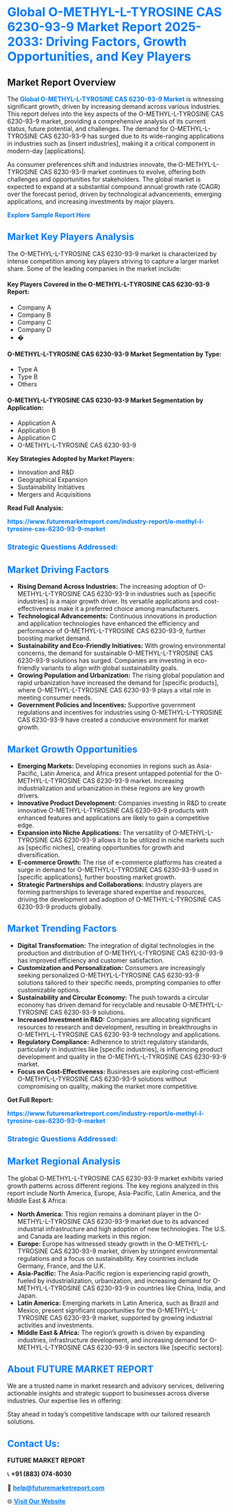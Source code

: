 <h1 style="color: #007BFF;">Global O-METHYL-L-TYROSINE CAS 6230-93-9 Market Report 2025-2033: Driving Factors, Growth Opportunities, and Key Players</h1>

<section id="overview">
<h2>Market Report Overview</h2>
<p>The <a href="https://www.futuremarketreport.com/industry-report/o-methyl-l-tyrosine-cas-6230-93-9-market" style="color: #007BFF; text-decoration: none;"><strong>Global O-METHYL-L-TYROSINE CAS 6230-93-9 Market</strong></a> is witnessing significant growth, driven by increasing demand across various industries. This report delves into the key aspects of the O-METHYL-L-TYROSINE CAS 6230-93-9 market, providing a comprehensive analysis of its current status, future potential, and challenges. The demand for O-METHYL-L-TYROSINE CAS 6230-93-9 has surged due to its wide-ranging applications in industries such as [insert industries], making it a critical component in modern-day [applications].</p>
<p>As consumer preferences shift and industries innovate, the O-METHYL-L-TYROSINE CAS 6230-93-9 market continues to evolve, offering both challenges and opportunities for stakeholders. The global market is expected to expand at a substantial compound annual growth rate (CAGR) over the forecast period, driven by technological advancements, emerging applications, and increasing investments by major players.</p>
</section>

<section id="overview">
<p><a href="https://www.futuremarketreport.com/request-sample/reportId=120761" style="color: #007BFF; text-decoration: none;"><strong>Explore Sample Report Here</strong></a></p>
</section>

<section id="key-players">
<h2 style="color: #007BFF;">Market Key Players Analysis</h2>
<p>The O-METHYL-L-TYROSINE CAS 6230-93-9 market is characterized by intense competition among key players striving to capture a larger market share. Some of the leading companies in the market include:</p>
<h4>Key Players Covered in the O-METHYL-L-TYROSINE CAS 6230-93-9 Report:</h4>
<ul><li>Company A</li><li>Company B</li><li>Company C</li><li>Company D</li><li>�</li></ul>
<h4>O-METHYL-L-TYROSINE CAS 6230-93-9 Market Segmentation by Type:</h4>
<ul><li>Type A</li><li>Type B</li><li>Others</li></ul>

<h4>O-METHYL-L-TYROSINE CAS 6230-93-9 Market Segmentation by Application:</h4>
<ul><li>Application A</li><li>Application B</li><li>Application C</li><li>O-METHYL-L-TYROSINE CAS 6230-93-9</li></ul>
<p><strong>Key Strategies Adopted by Market Players:</strong></p>
<ul>
<li>Innovation and R&D</li>
<li>Geographical Expansion</li>
<li>Sustainability Initiatives</li>
<li>Mergers and Acquisitions</li>
</ul>
</section>

<section>
<p><strong>Read Full Analysis: </strong></p><a href="https://www.futuremarketreport.com/industry-report/o-methyl-l-tyrosine-cas-6230-93-9-market" style="color: #007BFF; text-decoration: none;"><strong>https://www.futuremarketreport.com/industry-report/o-methyl-l-tyrosine-cas-6230-93-9-market</strong></a>
<h3 style="color: #007BFF;">Strategic Questions Addressed:</h3>
</section>

<section id="driving-factors">
<h2 style="color: #007BFF;">Market Driving Factors</h2>
<ul>
<li><strong>Rising Demand Across Industries:</strong> The increasing adoption of O-METHYL-L-TYROSINE CAS 6230-93-9 in industries such as [specific industries] is a major growth driver. Its versatile applications and cost-effectiveness make it a preferred choice among manufacturers.</li>
<li><strong>Technological Advancements:</strong> Continuous innovations in production and application technologies have enhanced the efficiency and performance of O-METHYL-L-TYROSINE CAS 6230-93-9, further boosting market demand.</li>
<li><strong>Sustainability and Eco-Friendly Initiatives:</strong> With growing environmental concerns, the demand for sustainable O-METHYL-L-TYROSINE CAS 6230-93-9 solutions has surged. Companies are investing in eco-friendly variants to align with global sustainability goals.</li>
<li><strong>Growing Population and Urbanization:</strong> The rising global population and rapid urbanization have increased the demand for [specific products], where O-METHYL-L-TYROSINE CAS 6230-93-9 plays a vital role in meeting consumer needs.</li>
<li><strong>Government Policies and Incentives:</strong> Supportive government regulations and incentives for industries using O-METHYL-L-TYROSINE CAS 6230-93-9 have created a conducive environment for market growth.</li>
</ul>
</section>

<section id="growth-opportunities">
<h2 style="color: #007BFF;">Market Growth Opportunities</h2>
<ul>
<li><strong>Emerging Markets:</strong> Developing economies in regions such as Asia-Pacific, Latin America, and Africa present untapped potential for the O-METHYL-L-TYROSINE CAS 6230-93-9 market. Increasing industrialization and urbanization in these regions are key growth drivers.</li>
<li><strong>Innovative Product Development:</strong> Companies investing in R&D to create innovative O-METHYL-L-TYROSINE CAS 6230-93-9 products with enhanced features and applications are likely to gain a competitive edge.</li>
<li><strong>Expansion into Niche Applications:</strong> The versatility of O-METHYL-L-TYROSINE CAS 6230-93-9 allows it to be utilized in niche markets such as [specific niches], creating opportunities for growth and diversification.</li>
<li><strong>E-commerce Growth:</strong> The rise of e-commerce platforms has created a surge in demand for O-METHYL-L-TYROSINE CAS 6230-93-9 used in [specific applications], further boosting market growth.</li>
<li><strong>Strategic Partnerships and Collaborations:</strong> Industry players are forming partnerships to leverage shared expertise and resources, driving the development and adoption of O-METHYL-L-TYROSINE CAS 6230-93-9 products globally.</li>
</ul>
</section>

<section id="trending-factors">
<h2 style="color: #007BFF;">Market Trending Factors</h2>
<ul>
<li><strong>Digital Transformation:</strong> The integration of digital technologies in the production and distribution of O-METHYL-L-TYROSINE CAS 6230-93-9 has improved efficiency and customer satisfaction.</li>
<li><strong>Customization and Personalization:</strong> Consumers are increasingly seeking personalized O-METHYL-L-TYROSINE CAS 6230-93-9 solutions tailored to their specific needs, prompting companies to offer customizable options.</li>
<li><strong>Sustainability and Circular Economy:</strong> The push towards a circular economy has driven demand for recyclable and reusable O-METHYL-L-TYROSINE CAS 6230-93-9 solutions.</li>
<li><strong>Increased Investment in R&D:</strong> Companies are allocating significant resources to research and development, resulting in breakthroughs in O-METHYL-L-TYROSINE CAS 6230-93-9 technology and applications.</li>
<li><strong>Regulatory Compliance:</strong> Adherence to strict regulatory standards, particularly in industries like [specific industries], is influencing product development and quality in the O-METHYL-L-TYROSINE CAS 6230-93-9 market.</li>
<li><strong>Focus on Cost-Effectiveness:</strong> Businesses are exploring cost-efficient O-METHYL-L-TYROSINE CAS 6230-93-9 solutions without compromising on quality, making the market more competitive.</li>
</ul>
</section>

<section>
<p><strong>Get Full Report: </strong></p><a href="https://www.futuremarketreport.com/industry-report/o-methyl-l-tyrosine-cas-6230-93-9-market" style="color: #007BFF; text-decoration: none;"><strong>https://www.futuremarketreport.com/industry-report/o-methyl-l-tyrosine-cas-6230-93-9-market</strong></a>
<h3 style="color: #007BFF;">Strategic Questions Addressed:</h3>
</section>


<section id="regional-analysis">
<h2 style="color: #007BFF;">Market Regional Analysis</h2>
<p>The global O-METHYL-L-TYROSINE CAS 6230-93-9 market exhibits varied growth patterns across different regions. The key regions analyzed in this report include North America, Europe, Asia-Pacific, Latin America, and the Middle East & Africa:</p>
<ul>
<li><strong>North America:</strong> This region remains a dominant player in the O-METHYL-L-TYROSINE CAS 6230-93-9 market due to its advanced industrial infrastructure and high adoption of new technologies. The U.S. and Canada are leading markets in this region.</li>
<li><strong>Europe:</strong> Europe has witnessed steady growth in the O-METHYL-L-TYROSINE CAS 6230-93-9 market, driven by stringent environmental regulations and a focus on sustainability. Key countries include Germany, France, and the U.K.</li>
<li><strong>Asia-Pacific:</strong> The Asia-Pacific region is experiencing rapid growth, fueled by industrialization, urbanization, and increasing demand for O-METHYL-L-TYROSINE CAS 6230-93-9 in countries like China, India, and Japan.</li>
<li><strong>Latin America:</strong> Emerging markets in Latin America, such as Brazil and Mexico, present significant opportunities for the O-METHYL-L-TYROSINE CAS 6230-93-9 market, supported by growing industrial activities and investments.</li>
<li><strong>Middle East & Africa:</strong> The region’s growth is driven by expanding industries, infrastructure development, and increasing demand for O-METHYL-L-TYROSINE CAS 6230-93-9 in sectors like [specific sectors].</li>
</ul>
</section>

<footer>
<h2 style="color: #007BFF;">About FUTURE MARKET REPORT</h2>
<p>We are a trusted name in market research and advisory services, delivering actionable insights and strategic support to businesses across diverse industries. Our expertise lies in offering:</p>

<p>Stay ahead in today’s competitive landscape with our tailored research solutions.</p>

<h2 style="color: #007BFF;">Contact Us:</h2>
<p><strong>FUTURE MARKET REPORT</strong></p>
<p>📞 <strong>+91 (883) 074-8030</strong></p>
<p>📧 <strong><a href="mailto:help@futuremarketreport.com" style="color: #007BFF;">help@futuremarketreport.com</a></strong></p>
<p>🌐 <strong><a href="https://www.futuremarketreport.com/" style="color: #007BFF;">Visit Our Website</a></strong></p>
</footer>